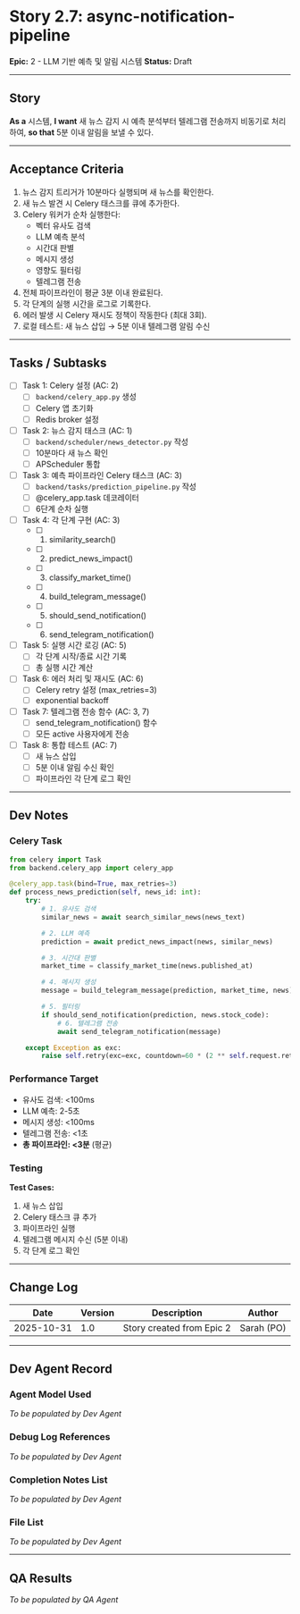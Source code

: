 # Story 2.7: async-notification-pipeline

**Epic:** 2 - LLM 기반 예측 및 알림 시스템
**Status:** Draft

---

## Story

**As a** 시스템,
**I want** 새 뉴스 감지 시 예측 분석부터 텔레그램 전송까지 비동기로 처리하여,
**so that** 5분 이내 알림을 보낼 수 있다.

---

## Acceptance Criteria

1. 뉴스 감지 트리거가 10분마다 실행되며 새 뉴스를 확인한다.
2. 새 뉴스 발견 시 Celery 태스크를 큐에 추가한다.
3. Celery 워커가 순차 실행한다:
   - 벡터 유사도 검색
   - LLM 예측 분석
   - 시간대 판별
   - 메시지 생성
   - 영향도 필터링
   - 텔레그램 전송
4. 전체 파이프라인이 평균 3분 이내 완료된다.
5. 각 단계의 실행 시간을 로그로 기록한다.
6. 에러 발생 시 Celery 재시도 정책이 작동한다 (최대 3회).
7. 로컬 테스트: 새 뉴스 삽입 → 5분 이내 텔레그램 알림 수신

---

## Tasks / Subtasks

- [ ] Task 1: Celery 설정 (AC: 2)
  - [ ] `backend/celery_app.py` 생성
  - [ ] Celery 앱 초기화
  - [ ] Redis broker 설정

- [ ] Task 2: 뉴스 감지 태스크 (AC: 1)
  - [ ] `backend/scheduler/news_detector.py` 작성
  - [ ] 10분마다 새 뉴스 확인
  - [ ] APScheduler 통합

- [ ] Task 3: 예측 파이프라인 Celery 태스크 (AC: 3)
  - [ ] `backend/tasks/prediction_pipeline.py` 작성
  - [ ] @celery_app.task 데코레이터
  - [ ] 6단계 순차 실행

- [ ] Task 4: 각 단계 구현 (AC: 3)
  - [ ] 1. similarity_search()
  - [ ] 2. predict_news_impact()
  - [ ] 3. classify_market_time()
  - [ ] 4. build_telegram_message()
  - [ ] 5. should_send_notification()
  - [ ] 6. send_telegram_notification()

- [ ] Task 5: 실행 시간 로깅 (AC: 5)
  - [ ] 각 단계 시작/종료 시간 기록
  - [ ] 총 실행 시간 계산

- [ ] Task 6: 에러 처리 및 재시도 (AC: 6)
  - [ ] Celery retry 설정 (max_retries=3)
  - [ ] exponential backoff

- [ ] Task 7: 텔레그램 전송 함수 (AC: 3, 7)
  - [ ] send_telegram_notification() 함수
  - [ ] 모든 active 사용자에게 전송

- [ ] Task 8: 통합 테스트 (AC: 7)
  - [ ] 새 뉴스 삽입
  - [ ] 5분 이내 알림 수신 확인
  - [ ] 파이프라인 각 단계 로그 확인

---

## Dev Notes

### Celery Task

```python
from celery import Task
from backend.celery_app import celery_app

@celery_app.task(bind=True, max_retries=3)
def process_news_prediction(self, news_id: int):
    try:
        # 1. 유사도 검색
        similar_news = await search_similar_news(news_text)

        # 2. LLM 예측
        prediction = await predict_news_impact(news, similar_news)

        # 3. 시간대 판별
        market_time = classify_market_time(news.published_at)

        # 4. 메시지 생성
        message = build_telegram_message(prediction, market_time, news)

        # 5. 필터링
        if should_send_notification(prediction, news.stock_code):
            # 6. 텔레그램 전송
            await send_telegram_notification(message)

    except Exception as exc:
        raise self.retry(exc=exc, countdown=60 * (2 ** self.request.retries))
```

### Performance Target

- 유사도 검색: <100ms
- LLM 예측: 2-5초
- 메시지 생성: <100ms
- 텔레그램 전송: <1초
- **총 파이프라인: <3분** (평균)

### Testing

**Test Cases:**
1. 새 뉴스 삽입
2. Celery 태스크 큐 추가
3. 파이프라인 실행
4. 텔레그램 메시지 수신 (5분 이내)
5. 각 단계 로그 확인

---

## Change Log

| Date | Version | Description | Author |
|------|---------|-------------|--------|
| 2025-10-31 | 1.0 | Story created from Epic 2 | Sarah (PO) |

---

## Dev Agent Record

### Agent Model Used

_To be populated by Dev Agent_

### Debug Log References

_To be populated by Dev Agent_

### Completion Notes List

_To be populated by Dev Agent_

### File List

_To be populated by Dev Agent_

---

## QA Results

_To be populated by QA Agent_
